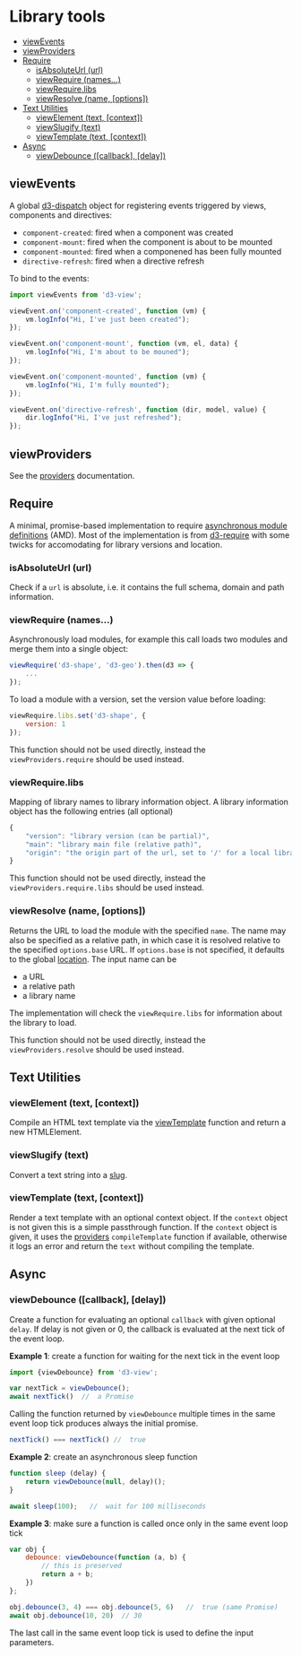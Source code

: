 # Library tools

<!-- START doctoc generated TOC please keep comment here to allow auto update -->
<!-- DON'T EDIT THIS SECTION, INSTEAD RE-RUN doctoc TO UPDATE -->


- [viewEvents](#viewevents)
- [viewProviders](#viewproviders)
- [Require](#require)
  - [isAbsoluteUrl (url)](#isabsoluteurl-url)
  - [viewRequire (names...)](#viewrequire-names)
  - [viewRequire.libs](#viewrequirelibs)
  - [viewResolve (name, [options])](#viewresolve-name-options)
- [Text Utilities](#text-utilities)
  - [viewElement (text, [context])](#viewelement-text-context)
  - [viewSlugify (text)](#viewslugify-text)
  - [viewTemplate (text, [context])](#viewtemplate-text-context)
- [Async](#async)
  - [viewDebounce ([callback], [delay])](#viewdebounce-callback-delay)

<!-- END doctoc generated TOC please keep comment here to allow auto update -->


## viewEvents

A global [d3-dispatch](https://github.com/d3/d3-dispatch) object for registering events triggered by views, components and directives:

* ``component-created``: fired when a component was created
* ``component-mount``: fired when the component is about to be mounted
* ``component-mounted``: fired when a componened has been fully mounted
* ``directive-refresh``: fired when a directive refresh

To bind to the events:
```javascript
import viewEvents from 'd3-view';

viewEvent.on('component-created', function (vm) {
    vm.logInfo("Hi, I've just been created");
});

viewEvent.on('component-mount', function (vm, el, data) {
    vm.logInfo("Hi, I'm about to be mouned");
});

viewEvent.on('component-mounted', function (vm) {
    vm.logInfo("Hi, I'm fully mounted");
});

viewEvent.on('directive-refresh', function (dir, model, value) {
    dir.logInfo("Hi, I've just refreshed");
});
```

## viewProviders

See the [providers](./providers.md) documentation.


## Require

A minimal, promise-based implementation to require [asynchronous module definitions](https://github.com/amdjs/amdjs-api/blob/master/AMD.md) (AMD).
Most of the implementation is from [d3-require](https://github.com/d3/d3-require) with some twicks for accomodating for
library versions and location.

### isAbsoluteUrl (url)

Check if a ``url`` is absolute, i.e. it contains the full schema, domain and path information.

### viewRequire (names...)

Asynchronously load modules, for example this call loads two modules and merge them into a single object:
```javascript
viewRequire('d3-shape', 'd3-geo').then(d3 => {
    ...
});
```
To load a module with a version, set the version value before loading:
```javascript
viewRequire.libs.set('d3-shape', {
    version: 1
});
```
This function should not be used directly, instead the ``viewProviders.require`` should be used instead.

### viewRequire.libs

Mapping of library names to library information object. A library information object has the following entries (all optional)
```javascript
{
    "version": "library version (can be partial)",
    "main": "library main file (relative path)",
    "origin": "the origin part of the url, set to '/' for a local library for example"
}
```
This function should not be used directly, instead the ``viewProviders.require.libs`` should be used instead.

### viewResolve (name, [options])

Returns the URL to load the module with the specified ``name``.
The name may also be specified as a relative path, in which case it is resolved relative to the specified ``options.base`` URL.
If ``options.base`` is not specified, it defaults to the global [location](https://developer.mozilla.org/en-US/docs/Web/API/Window/location).
The input name can be

* a URL
* a relative path
* a library name

The implementation will check the ``viewRequire.libs`` for information about the library to load.

This function should not be used directly, instead the ``viewProviders.resolve`` should be used instead.

## Text Utilities

### viewElement (text, [context])

Compile an HTML text template via the [viewTemplate](#viewtemplate-text-context) function and return
a new HTMLElement.

### viewSlugify (text)

Convert a text string into a [slug](https://en.wikipedia.org/wiki/Semantic_URL).

### viewTemplate (text, [context])

Render a text template with an optional context object. If the ``context``
object is not given this is a simple passthrough function. If the ``context``
object is given, it uses the [providers](./providers.md) ``compileTemplate`` function if available, otherwise
it logs an error and return the ``text`` without compiling the template.


## Async

### viewDebounce ([callback], [delay])

Create a function for evaluating an optional ``callback`` with given optional ``delay``.
If delay is not given or 0, the callback is evaluated at the next tick of the event loop.

**Example 1**: create a function for waiting for the next tick in the event loop
```javascript
import {viewDebounce} from 'd3-view';

var nextTick = viewDebounce();
await nextTick()  //  a Promise
```
Calling the function returned by ``viewDebounce`` multiple times in the same event loop tick produces always the initial promise.
```javascript
nextTick() === nextTick() //  true
```
**Example 2**: create an asynchronous sleep function
```javascript
function sleep (delay) {
    return viewDebounce(null, delay)();
}

await sleep(100);   //  wait for 100 milliseconds
```
**Example 3**: make sure a function is called once only in the same event loop tick
```javascript
var obj {
    debounce: viewDebounce(function (a, b) {
        // this is preserved
        return a + b;
    })
};

obj.debounce(3, 4) === obj.debounce(5, 6)   //  true (same Promise)
await obj.debounce(10, 20)  // 30
```
The last call in the same event loop tick is used to define the input parameters.

